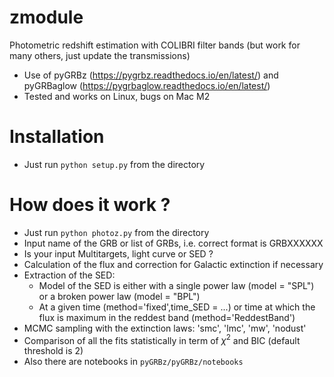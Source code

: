 # zmodule
Photometric redshift estimation with COLIBRI filter bands (but work for many others, just update the transmissions)<br />
- Use of pyGRBz (https://pygrbz.readthedocs.io/en/latest/) and pyGRBaglow (https://pygrbaglow.readthedocs.io/en/latest/)
- Tested and works on Linux, bugs on Mac M2
# Installation
- Just run `python setup.py` from the directory
# How does it work ?
- Just run `python photoz.py` from the directory
- Input name of the GRB or list of GRBs, i.e. correct format is GRBXXXXXX
- Is your input Multitargets, light curve or SED ?
- Calculation of the flux and correction for Galactic extinction if necessary
- Extraction of the SED:
    * Model of the SED is either with a single power law (model = "SPL") or a broken power law (model = "BPL")
    * At a given time (method='fixed',time_SED = ...) or time at which the flux is maximum in the reddest band (method='ReddestBand')
- MCMC sampling with the extinction laws: 'smc', 'lmc', 'mw', 'nodust'
- Comparison of all the fits statistically in term of $\chi^2$ and BIC (default threshold is 2)
- Also there are notebooks in `pyGRBz/pyGRBz/notebooks`
